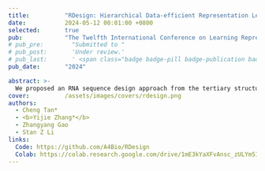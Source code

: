 ```yaml
---
title:          "RDesign: Hierarchical Data-efficient Representation Learning for Tertiary Structure-based RNA Design"
date:           2024-05-12 00:01:00 +0800
selected:       true
pub:            "The Twelfth International Conference on Learning Representations (ICLR)"
# pub_pre:        "Submitted to "
# pub_post:       'Under review.'
# pub_last:       ' <span class="badge badge-pill badge-publication badge-success">Spotlight</span>'
pub_date:       "2024"

abstract: >-
  We proposed an RNA sequence design approach from the tertiary structure.
cover:          /assets/images/covers/rdesign.png
authors:
  - Cheng Tan*
  - <b>Yijie Zhang*</b>
  - Zhangyang Gao
  - Stan Z Li
links:
  Code: https://github.com/A4Bio/RDesign
  Colab: https://colab.research.google.com/drive/1mE3kYaXFvAnsc_zULYm5InO_kxlQBKZ3#scrollTo=3aJDuVNJFic2
---
```

